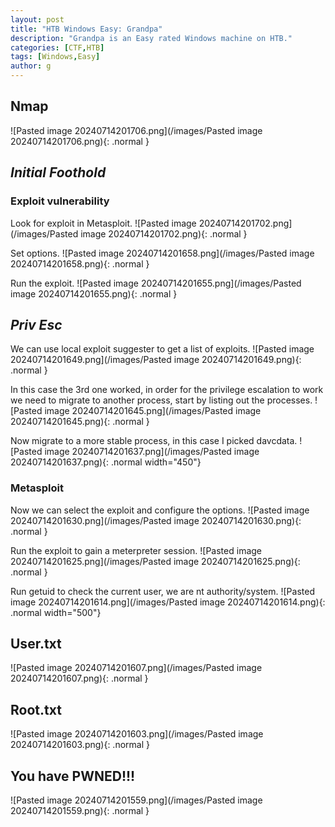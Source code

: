 ```yaml
---
layout: post
title: "HTB Windows Easy: Grandpa"
description: "Grandpa is an Easy rated Windows machine on HTB."
categories: [CTF,HTB]
tags: [Windows,Easy]
author: g
---
```


## Nmap
![Pasted image 20240714201706.png](/images/Pasted image 20240714201706.png){: .normal }

## _**Initial Foothold**_
### Exploit vulnerability
Look for exploit in Metasploit.
![Pasted image 20240714201702.png](/images/Pasted image 20240714201702.png){: .normal }

Set options.
![Pasted image 20240714201658.png](/images/Pasted image 20240714201658.png){: .normal }


Run the exploit.
![Pasted image 20240714201655.png](/images/Pasted image 20240714201655.png){: .normal }



## _**Priv Esc**_
We can use local exploit suggester to get a list of exploits.
![Pasted image 20240714201649.png](/images/Pasted image 20240714201649.png){: .normal }


In this case the 3rd one worked, in order for the privilege escalation to work we need to migrate to another process, start by listing out the processes.
![Pasted image 20240714201645.png](/images/Pasted image 20240714201645.png){: .normal }


Now migrate to a more stable process, in this case I picked davcdata.
![Pasted image 20240714201637.png](/images/Pasted image 20240714201637.png){: .normal width="450"}



### Metasploit
Now we can select the exploit and configure the options.
![Pasted image 20240714201630.png](/images/Pasted image 20240714201630.png){: .normal }


Run the exploit to gain a meterpreter session.
![Pasted image 20240714201625.png](/images/Pasted image 20240714201625.png){: .normal }


Run getuid to check the current user, we are nt authority/system.
![Pasted image 20240714201614.png](/images/Pasted image 20240714201614.png){: .normal width="500"}


## User.txt
![Pasted image 20240714201607.png](/images/Pasted image 20240714201607.png){: .normal }


## Root.txt
![Pasted image 20240714201603.png](/images/Pasted image 20240714201603.png){: .normal }


## You have PWNED!!!
![Pasted image 20240714201559.png](/images/Pasted image 20240714201559.png){: .normal }